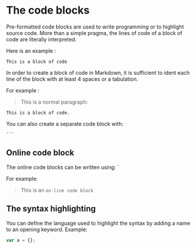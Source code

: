 # The code blocks

Pre-formatted code blocks are used to write programming or to highlight source code. More than a simple pragma, the lines of code of a block of code are literally interpreted.

Here is an example :

    This is a block of code
    
In order to create a block of code in Markdown, it is sufficient to ident each line of the block with at least 4 spaces or a tabulation.

For example :

>This is a normal paragraph:

    This is a block of code.
You can also create a separate code block with:

    ```
## Online code block

The online code blocks can be written using: `

For example:

>This is an `on-line code block`

## The syntax highlighting

You can define the language used to highlight the syntax by adding a name to an opening keyword. Example:

```js
var a = {};
```
